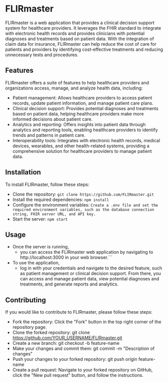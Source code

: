 # FLIRmaster

FLIRmaster is a web application that provides a clinical decision support system for healthcare providers. It leverages the FHIR standard to integrate with electronic health records and provides clinicians with potential diagnoses and treatments based on patient data. With the integration of claim data for insurance, FLIRmaster can help reduce the cost of care for patients and providers by identifying cost-effective treatments and reducing unnecessary tests and procedures.

## Features

FLIRmaster offers a suite of features to help healthcare providers and organizations access, manage, and analyze health data, including:
- Patient management: Allows healthcare providers to access patient records, update patient information, and manage patient care plans.
- Clinical decision support: Provides potential diagnoses and treatments based on patient data, helping healthcare providers make more informed decisions about patient care.
- Analytics and reporting: Offers insights into patient data through analytics and reporting tools, enabling healthcare providers to identify trends and patterns in patient care.
- Interoperability tools: Integrates with electronic health records, medical devices, wearables, and other health-related systems, providing a comprehensive solution for healthcare providers to manage patient data.

## Installation

To install FLIRmaster, follow these steps:
- Clone the repository: ```git clone https://github.com/FLIRmaster.git```
- Install the required dependencies: ```npm install```
- Configure the environment variables: ```Create a .env file and set the required environment variables, such as the database connection string, FHIR server URL, and API key.```
- Start the server: ```npm start```

## Usage

- Once the server is running,
	- you can access the FLIRmaster web application by navigating to http://localhost:3000 in your web browser.```
- To use the application, 
	- log in with your credentials and navigate to the desired feature, such as patient management or clinical decision support. From there, you can access and manage patient data, view potential diagnoses and treatments, and generate reports and analytics.

## Contributing

If you would like to contribute to FLIRmaster, please follow these steps:
- Fork the repository: Click the "Fork" button in the top right corner of the repository page.
- Clone the forked repository: git clone https://github.com/YOUR_USERNAME/FLIRmaster.git
- Create a new branch: git checkout -b feature-name
- Make your changes and commit them: git commit -m "Description of changes"
- Push your changes to your forked repository: git push origin feature-name
- Create a pull request: Navigate to your forked repository on GitHub, click the "New pull request" button, and follow the instructions.

